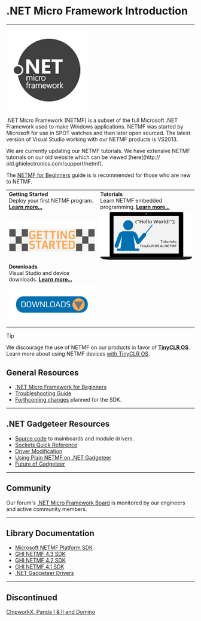 # .NET Micro Framework Introduction
---

![NETMF Logo](images/netmf_logo_noborder.png)

.NET Micro Framework (NETMF) is a subset of the full Microsoft .NET Framework used to make Windows applications. NETMF was started by Microsoft for use in SPOT watches and then later open sourced. The latest version of Visual Studio working with our NETMF products is VS2013.

We are currently updating our NETMF tutorials.  We have extensive NETMF tutorials on our old website which can be viewed [here](http://
old.ghielectronics.com/support/netmf).

The [NETMF for Beginners](http://files.ghielectronics.com/downloads/NETMF/NETMF_for_Beginners.pdf) guide is is recommended for those who are new to NETMF.

|    |    |
|----|----|
|  **Getting Started** </br> Deploy your first NETMF program. [**Learn more...**](getting-started.md)  |  **Tutorials** </br> Learn NETMF embedded programming. [**Learn more...**](tutorials/intro.md)  |
|  [![Getting Started](../tinyclr/images/getting-started.jpg)](getting-started.md)  |  [![Learn More](../tinyclr/images/tutorials.jpg)](tutorials/intro.md)  |
|  **Downloads** </br> Visual Studio and device downloads. [**Learn more...**](downloads.md)  |    |
|  [![Download](../tinyclr/images/download.jpg)](downloads.md)  |    |


> [!Tip]
> We discourage the use of NETMF on our products in favor of [**TinyCLR OS**](../../software/tinyclr/intro.md). Learn more about using NETMF devices [with TinyCLR OS]().

## General Resources
* [.NET Micro Framework for Beginners](http://old.ghielectronics.com/downloads/NETMF/NETMF_for_Beginners.pdf)
* [Troubleshooting Guide](http://old.ghielectronics.com/docs/165)
* [Forthcoming changes](http://old.ghielectronics.com/docs/325) planned for the SDK.

---

## .NET Gadgeteer Resources
* [Source code](https://bitbucket.org/ghi_elect/gadgeteer) to mainboards and module drivers.
* [Sockets Quick Reference](http://old.ghielectronics.com/docs/305)
* [Driver Modification](http://old.ghielectronics.com/docs/122)
* [Using Plain NETMF on .NET Gadgeteer](http://old.ghielectronics.com/docs/144)
* [Future of Gadgeteer](https://www.ghielectronics.com/community/forum/topic?id=23671)

---

## Community
Our forum's [.NET Micro Framework Board](http://old.ghielectronics.com/community/forum/board?id=28) is monitored by our engineers and active community members.

---

## Library Documentation
* [Microsoft NETMF Platform SDK](https://msdn.microsoft.com/en-us/library/ms376806.aspx)
* [GHI NETMF 4.3 SDK](http://old.ghielectronics.com/downloads/man/Library_Documentation_v4.3/)
* [GHI NETMF 4.2 SDK](http://old.ghielectronics.com/downloads/man/Library_Documentation_v4.2/)
* [GHI NETMF 4.1 SDK](http://old.ghielectronics.com/downloads/man/Library_Documentation_v4.1/)
* [.NET Gadgeteer Drivers](https://www.ghielectronics.com/downloads/man/Gadgeteer_Documentation_v4.3/)

---

## Discontinued
[ChipworkX, Panda I & II and Domino](http://old.ghielectronics.com/docs/313/)

